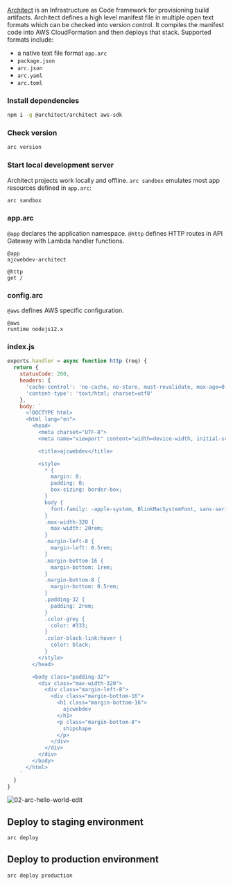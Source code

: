 [Architect](https://arc.codes/) is an Infrastructure as Code framework for provisioning build artifacts. Architect defines a high level manifest file in multiple open text formats which can be checked into version control. It compiles the manifest code into AWS CloudFormation and then deploys that stack. Supported formats include:
* a native text file format `app.arc`
* `package.json`
* `arc.json`
* `arc.yaml`
* `arc.toml`

### Install dependencies

```bash
npm i -g @architect/architect aws-sdk
```

### Check version

```bash
arc version
```

### Start local development server

Architect projects work locally and offline. `arc sandbox` emulates most app resources defined in `app.arc`:

```bash
arc sandbox
```

### app.arc

`@app` declares the application namespace. `@http` defines HTTP routes in API Gateway with Lambda handler functions.

```arc
@app
ajcwebdev-architect

@http
get /
```

### config.arc

`@aws` defines AWS specific configuration.

```arc
@aws
runtime nodejs12.x
```

### index.js

```javascript
exports.handler = async function http (req) {
  return {
    statusCode: 200,
    headers: {
      'cache-control': 'no-cache, no-store, must-revalidate, max-age=0, s-maxage=0',
      'content-type': 'text/html; charset=utf8'
    },
    body: `
      <!DOCTYPE html>
      <html lang="en">
        <head>
          <meta charset="UTF-8">
          <meta name="viewport" content="width=device-width, initial-scale=1">

          <title>ajcwebdev</title>

          <style>
            * {
              margin: 0;
              padding: 0;
              box-sizing: border-box;
            }
            body {
              font-family: -apple-system, BlinkMacSystemFont, sans-serif;
            }
            .max-width-320 {
              max-width: 20rem;
            }
            .margin-left-8 {
              margin-left: 0.5rem;
            }
            .margin-bottom-16 {
              margin-bottom: 1rem;
            }
            .margin-bottom-8 {
              margin-bottom: 0.5rem;
            }
            .padding-32 {
              padding: 2rem;
            }
            .color-grey {
              color: #333;
            }
            .color-black-link:hover {
              color: black;
            }
          </style>
        </head>

        <body class="padding-32">
          <div class="max-width-320">
            <div class="margin-left-8">
              <div class="margin-bottom-16">
                <h1 class="margin-bottom-16">
                  ajcwebdev
                </h1>
                <p class="margin-bottom-8">
                  shipshape
                </p>
              </div>
            </div>
          </div>
        </body>
      </html>
    `
  }
}
```

![02-arc-hello-world-edit](https://dev-to-uploads.s3.amazonaws.com/uploads/articles/m53jtk1iekdmdannaaui.png)

## Deploy to staging environment

```bash
arc deploy
```

## Deploy to production environment

```bash
arc deploy production
```